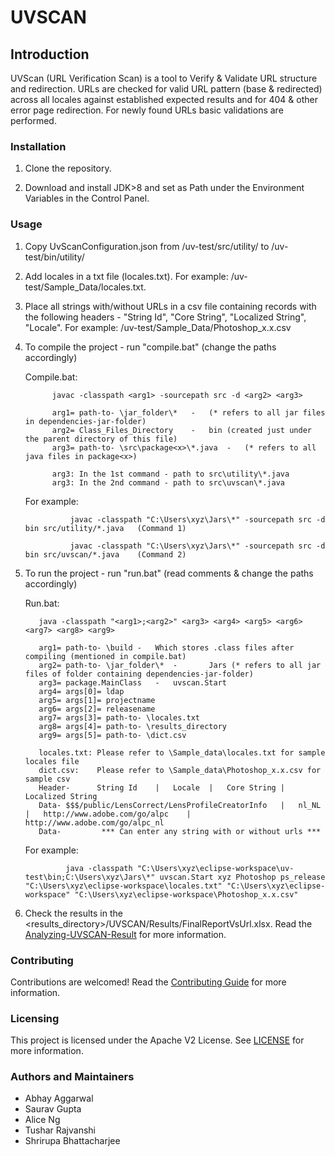 # UVSCAN

## Introduction

UVScan (URL Verification Scan) is a tool to Verify & Validate URL structure and redirection. URLs are checked for valid URL pattern (base & redirected) across all locales against established expected results and for 404 & other error page redirection. For newly found URLs basic validations are performed.

### Installation

1. Clone the repository.

2. Download and install JDK>8 and set as Path under the Environment Variables in the Control Panel.

### Usage

1. Copy UvScanConfiguration.json from /uv-test/src/utility/ to /uv-test/bin/utility/

2. Add locales in a txt file (locales.txt). For example:  /uv-test/Sample_Data/locales.txt.

3. Place all strings with/without URLs in a csv file containing records with the following headers -  "String Id", "Core String", "Localized String", "Locale". For example:  /uv-test/Sample_Data/Photoshop_x.x.csv

4. To compile the project - run "compile.bat" (change the paths accordingly)

    Compile.bat: 
            
             javac -classpath <arg1> -sourcepath src -d <arg2> <arg3>

             arg1= path-to- \jar_folder\*	-	(* refers to all jar files in dependencies-jar-folder)
             arg2= Class_Files_Directory	-	bin (created just under the parent directory of this file)
             arg3= path-to- \src\package<x>\*.java	-	(* refers to all java files in package<x>)

             arg3: In the 1st command - path to src\utility\*.java 
             arg3: In the 2nd command - path to src\uvscan\*.java 
     
    For example:
    
                 javac -classpath "C:\Users\xyz\Jars\*" -sourcepath src -d bin src/utility/*.java   (Command 1)
    
                 javac -classpath "C:\Users\xyz\Jars\*" -sourcepath src -d bin src/uvscan/*.java    (Command 2)

5. To run the project - run "run.bat" (read comments & change the paths accordingly)

    Run.bat:  
          
          java -classpath "<arg1>;<arg2>" <arg3> <arg4> <arg5> <arg6> <arg7> <arg8> <arg9>

          arg1= path-to- \build	-	Which stores .class files after compiling (mentioned in compile.bat)
          arg2= path-to- \jar_folder\*	-       Jars (* refers to all jar files of folder containing dependencies-jar-folder)
          arg3= package.MainClass	-	uvscan.Start
          arg4= args[0]= ldap
          arg5= args[1]= projectname
          arg6= args[2]= releasename
          arg7= args[3]= path-to- \locales.txt
          arg8= args[4]= path-to- \results_directory
          arg9= args[5]= path-to- \dict.csv	
          
          locales.txt: Please refer to \Sample_data\locales.txt for sample locales file 
          dict.csv:    Please refer to \Sample_data\Photoshop_x.x.csv for sample csv 
          Header-      String Id	|	Locale	|	Core String	|	Localized String
          Data-	$$$/public/LensCorrect/LensProfileCreatorInfo	|	nl_NL	|	http://www.adobe.com/go/alpc	|	http://www.adobe.com/go/alpc_nl
          Data-         *** Can enter any string with or without urls ***
          
    For example: 
                
                java -classpath "C:\Users\xyz\eclipse-workspace\uv-test\bin;C:\Users\xyz\Jars\*" uvscan.Start xyz Photoshop ps_release "C:\Users\xyz\eclipse-workspace\locales.txt" "C:\Users\xyz\eclipse-workspace" "C:\Users\xyz\eclipse-workspace\Photoshop_x.x.csv"
                
6. Check the results in the <results_directory>/UVSCAN/Results/FinalReportVsUrl.xlsx. Read the [Analyzing-UVSCAN-Result](uv-test/Analyzing-UVSCAN-Result.txt) for more information.


### Contributing

Contributions are welcomed! Read the [Contributing Guide](CONTRIBUTING.md) for more information.

### Licensing

This project is licensed under the Apache V2 License. See [LICENSE](License) for more information.

### Authors and Maintainers

* Abhay Aggarwal
* Saurav Gupta
* Alice Ng
* Tushar Rajvanshi
* Shrirupa Bhattacharjee

